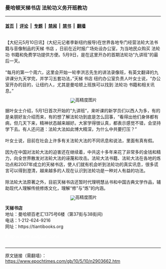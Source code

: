 ### 曼哈顿天梯书店 法轮功义务开班教功

---

#### [首页](../../../..?n2903662) &nbsp;|&nbsp; [评论](../../../../../epoch-comment?n2903662) &nbsp;|&nbsp; [专题](../../../../../epoch-special?n2903662) &nbsp;|&nbsp; [禁闻](../../../../../epoch-news?n2903662) &nbsp;|&nbsp; [禁书](../../../../../books?n2903662) &nbsp;|&nbsp; [翻墙](https://github.com/gfw-breaker/nogfw/blob/master/README.md?n2903662)


<div class="column" id="artbody" itemprop="articleBody">
 <!-- article content begin -->
 <p>
  【大纪元5月10日讯】(大纪元记者李新纽约报导)在世界各地专门经营法轮大法书籍与音像制品的天梯
  <ok href="https://www.epochtimes.com/gb/tag/%E4%B9%A6%E5%BA%97.html">
   书店
  </ok>
  ，日前在近时报广场处设办公室，为当地民众购买
  <ok href="https://www.epochtimes.com/gb/tag/%E6%B3%95%E8%BD%AE%E5%8A%9F.html">
   法轮功
  </ok>
  书籍和免费学功提供方便。5月9日，是在这里开办的首期法轮功“九讲班”的最后一天。
  <br/>
  <br/>
  “每月的第一个周六，这里会开始一轮李洪志先生的讲法录像班，有英文翻译的九讲课分九天学完，并学习五套功法，”天梯
  <ok href="https://www.epochtimes.com/gb/tag/%E4%B9%A6%E5%BA%97.html">
   书店
  </ok>
  纽约办公室负责人叶女士说，“办公室开办的目的，让纽约人，尤其是曼哈顿上班族可以找到
  <ok href="https://www.epochtimes.com/gb/tag/%E6%B3%95%E8%BD%AE%E5%8A%9F.html">
   法轮功
  </ok>
  书籍和相关讯息。”
 </p>
 <p>
  <!--image v 1.0-->
 </p>
 <div style="line-height: 90%; text-align: center;">
  <ok href=" https://i.epochtimes.com/assets/uploads/2010/05/100509233216836-450x300.jpg" rel="noreferrer noopener" target="_blank">
   <img alt="" class="size-medium wp-image-7638846" src="https://i.epochtimes.com/assets/uploads/2010/05/100509233216836-450x300.jpg" title=""/>
  </ok>
  <img alt="高精度图片" border="0" src="//www.epochtimes.com/images/highRes.jpg"/>
  <br/>
  <span class="bn12">
  </span>
 </div>
 <p>
  <!-- -->
 </p>
 <p>
  据叶女士介绍，5月1日首次开始的“九讲班”，来听课的新学员们以西人为多，有的是亲朋好友介绍而来，有的想了解法轮功到底是怎么回事，“看得出他们身体都有病，但几天下来，精神状态越来越好。大家学得很认真，都表示感觉不错，会坚持学下去。有人还问道：法轮大法如此博大精深，为什么中共要打压？”
  <br/>
  <br/>
  叶女士说，目前在社会上许多有关法轮大法的不同讯息和说法，里面有真有假。
  <br/>
  <br/>
  因为在中国对法轮大法的迫害还在继续着，中共这十多年来花了非常多的金钱和精力，向全世界散发对法轮大法的诬蔑和攻击。法轮大法书籍、法轮大法在各地的炼功点和2007年成立的天梯书店，使人们就有机会听到法轮功的真实讯息，很多谎言可以得到澄清，越来越多的人现在认识到法轮功是一种对人有益的功法。
  <br/>
  <br/>
  除法轮大法原著之外，目前天梯书店还暂时代理明慧丛书和中国古典文学作品，辅助现代人理解传统修炼文化，理解“修”与“炼”的内涵。
 </p>
 <p>
  <!--image v 1.0-->
 </p>
 <div style="line-height: 90%; text-align: center;">
  <ok href=" https://i.epochtimes.com/assets/uploads/2010/05/100509233217836-450x312.jpg" rel="noreferrer noopener" target="_blank">
   <img alt="" class="size-medium wp-image-7638847" src="https://i.epochtimes.com/assets/uploads/2010/05/100509233217836-450x312.jpg" title=""/>
  </ok>
  <img alt="高精度图片" border="0" src="//www.epochtimes.com/images/highRes.jpg"/>
  <br/>
  <span class="bn12">
  </span>
 </div>
 <p>
  <!-- -->
 </p>
 <p>
  <b>
   天梯书店
  </b>
  <br/>
  地址：曼哈顿百老汇1375号6楼（第37街与38街间)
  <br/>
  电话：1-212-624-9216
  <br/>
  网址：https://tiantibooks.org
 </p>
 <p>
  <p>
   <font color="#ffffff">
    (http://www.dajiyuan.com)
   </font>
  </p>
  <!-- article content end -->
 </p>
</div>


---

原文链接（需翻墙）：https://www.epochtimes.com/gb/10/5/10/n2903662.htm
